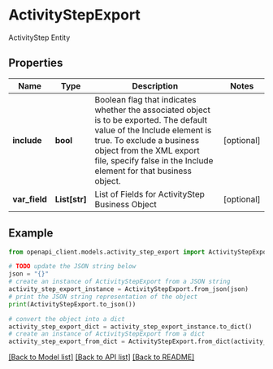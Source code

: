 # ActivityStepExport

ActivityStep Entity

## Properties

Name | Type | Description | Notes
------------ | ------------- | ------------- | -------------
**include** | **bool** | Boolean flag that indicates whether the associated object is to be exported. The default value of the Include element is true. To exclude a business object from the XML export file, specify false in the Include element for that business object. | [optional] 
**var_field** | **List[str]** | List of Fields for ActivityStep Business Object | [optional] 

## Example

```python
from openapi_client.models.activity_step_export import ActivityStepExport

# TODO update the JSON string below
json = "{}"
# create an instance of ActivityStepExport from a JSON string
activity_step_export_instance = ActivityStepExport.from_json(json)
# print the JSON string representation of the object
print(ActivityStepExport.to_json())

# convert the object into a dict
activity_step_export_dict = activity_step_export_instance.to_dict()
# create an instance of ActivityStepExport from a dict
activity_step_export_from_dict = ActivityStepExport.from_dict(activity_step_export_dict)
```
[[Back to Model list]](../README.md#documentation-for-models) [[Back to API list]](../README.md#documentation-for-api-endpoints) [[Back to README]](../README.md)



